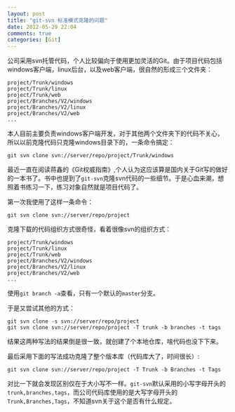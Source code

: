 ```yaml
---
layout: post
title: "git-svn 标准模式克隆的问题"
date: 2012-05-29 22:04
comments: true
categories: [Git]
---
```

公司采用svn托管代码，个人比较偏向于使用更加灵活的Git。由于项目代码包括windows客户端，linux后台，以及web客户端，很自然的形成三个文件夹：

    project/Trunk/windows  
    project/Trunk/linux  
    project/Trunk/web
    project/Branches/V2/windows
    project/Branches/V2/linux
    project/Branches/V2/web
    ...
<!--more-->
本人目前主要负责windows客户端开发，对于其他两个文件夹下的代码不关心，所以以前克隆代码只克隆windows目录下的，一条命令搞定：

    git svn clone svn://server/repo/project/Trunk/windows

最近一直在阅读蒋鑫的《Git权威指南》,个人认为这应该算是国内关于Git写的做好的一本书了。书中也提到了`git-svn`克隆svn代码的一些细节。于是心血来潮，想照着书练习一下，练习对象自然就是项目代码了。

第一次我使用了这样一条命令：

    git svn clone svn://server/repo/project

克隆下载的代码组织方式很奇怪，看着很像svn的组织方式：

    project/Trunk/windows  
    project/Trunk/linux  
    project/Trunk/web
    project/Branches/V2/windows
    project/Branches/V2/linux
    project/Branches/V2/web
    ...

使用`git branch -a`查看，只有一个默认的`master`分支。

于是又尝试其他的方式：

    git svn clone -s svn://server/repo/project
    git svn clone svn://server/repo/project -T trunk -b branches -t tags

结果这两种写法的结果倒是很一致，就创建了个本地仓库，啥代码也没下下来。

最后采用下面的写法成功克隆了整个版本库（代码库大了，时间很长）:
    
    git svn clone svn://server/repo/project -T Trunk -b Branches -t Tags

对比一下就会发现区别仅在于大小写不一样。`git-svn`默认采用的小写字母开头的`trunk,branches,tags`，而公司代码库使用的是大写字母开头的`Trunk,Branches,Tags`，不知道svn关于这个是否有什么规定。